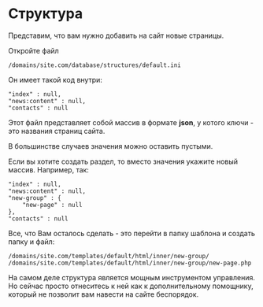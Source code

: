 # Структура

Представим, что вам нужно добавить на сайт новые страницы.

Откройте файл

	/domains/site.com/database/structures/default.ini

Он имеет такой код внутри:

	"index" : null,
	"news:content" : null,
	"contacts" : null

Этот файл представляет собой массив в формате **json**, у котого ключи - это названия страниц сайта.

В большинстве случаев значения можно оставить пустыми.

Если вы хотите создать раздел, то вместо значения укажите новый массив. Например, так:

	"index" : null,
	"news:content" : null,
	"new-group" : {
		"new-page" : null
	},
	"contacts" : null

Все, что Вам осталось сделать - это перейти в папку шаблона и создать папку и файл:

	/domains/site.com/templates/default/html/inner/new-group/
	/domains/site.com/templates/default/html/inner/new-group/new-page.php

На самом деле структура является мощным инструментом управления. Но сейчас просто отнеситесь к ней как к дополнительному помощнику, который не позволит вам навести на сайте беспорядок.
